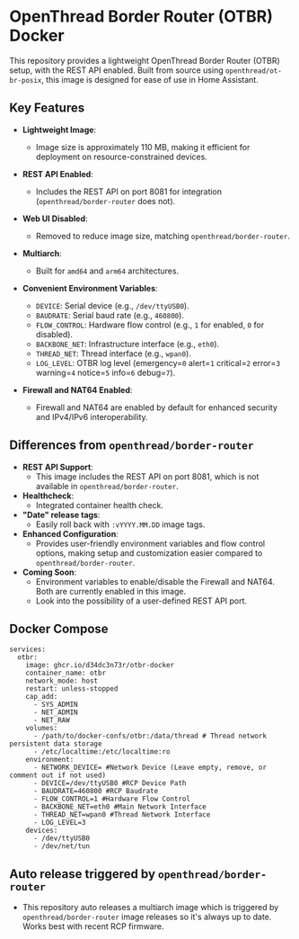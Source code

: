 # OpenThread Border Router (OTBR) Docker

This repository provides a lightweight OpenThread Border Router (OTBR) setup, with the REST API enabled. Built from source using `openthread/ot-br-posix`, this image is designed for ease of use in Home Assistant.

## Key Features

- **Lightweight Image**:
  - Image size is approximately 110 MB, making it efficient for deployment on resource-constrained devices. 
  
- **REST API Enabled**:
  - Includes the REST API on port 8081 for integration (`openthread/border-router` does not).

- **Web UI Disabled**:
  - Removed to reduce image size, matching `openthread/border-router`.

- **Multiarch**:
  - Built for `amd64` and `arm64` architectures.

- **Convenient Environment Variables**:
  - `DEVICE`: Serial device (e.g., `/dev/ttyUSB0`).
  - `BAUDRATE`: Serial baud rate (e.g., `460800`).
  - `FLOW_CONTROL`: Hardware flow control (e.g., `1` for enabled, `0` for disabled).
  - `BACKBONE_NET`: Infrastructure interface (e.g., `eth0`).
  - `THREAD_NET`: Thread interface (e.g., `wpan0`).
  - `LOG_LEVEL`: OTBR log level (emergency=`0` alert=`1` critical=`2` error=`3` warning=`4` notice=`5` info=`6` debug=`7`). 

- **Firewall and NAT64 Enabled**:
  - Firewall and NAT64 are enabled by default for enhanced security and IPv4/IPv6 interoperability.

## Differences from `openthread/border-router`

- **REST API Support**:
  - This image includes the REST API on port 8081, which is not available in `openthread/border-router`.
- **Healthcheck**:
  - Integrated container health check.
- **"Date" release tags**:
  - Easily roll back with `:vYYYY.MM.DD` image tags.
- **Enhanced Configuration**:
  - Provides user-friendly environment variables and flow control options, making setup and customization easier compared to `openthread/border-router`.
- **Coming Soon**:
  - Environment variables to enable/disable the Firewall and NAT64. Both are currently enabled in this image.
  - Look into the possibility of a user-defined REST API port.

## Docker Compose
```
services:
  otbr:
    image: ghcr.io/d34dc3n73r/otbr-docker
    container_name: otbr
    network_mode: host
    restart: unless-stopped
    cap_add:
      - SYS_ADMIN
      - NET_ADMIN
      - NET_RAW
    volumes:
      - /path/to/docker-confs/otbr:/data/thread # Thread network persistent data storage
      - /etc/localtime:/etc/localtime:ro
    environment:
      - NETWORK_DEVICE= #Network Device (Leave empty, remove, or comment out if not used)
      - DEVICE=/dev/ttyUSB0 #RCP Device Path
      - BAUDRATE=460800 #RCP Baudrate
      - FLOW_CONTROL=1 #Hardware Flow Control
      - BACKBONE_NET=eth0 #Main Network Interface
      - THREAD_NET=wpan0 #Thread Network Interface
      - LOG_LEVEL=3
    devices:
      - /dev/ttyUSB0
      - /dev/net/tun
```

## Auto release triggered by `openthread/border-router`

  - This repository auto releases a multiarch image which is triggered by `openthread/border-router` image releases so it's always up to date. Works best with recent RCP firmware.
